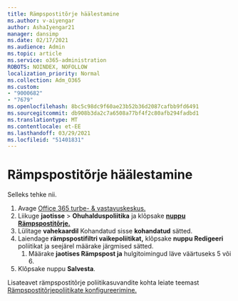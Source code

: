 ```yaml
---
title: Rämpspostitõrje häälestamine
ms.author: v-aiyengar
author: AshaIyengar21
manager: dansimp
ms.date: 02/17/2021
ms.audience: Admin
ms.topic: article
ms.service: o365-administration
ROBOTS: NOINDEX, NOFOLLOW
localization_priority: Normal
ms.collection: Adm_O365
ms.custom:
- "9000682"
- "7679"
ms.openlocfilehash: 8bc5c98dc9f60ae23b52b36d2087cafbb9fd6491
ms.sourcegitcommit: db908b3da2c7a6508a77bf4f2c80afb294fadbd1
ms.translationtype: MT
ms.contentlocale: et-EE
ms.lasthandoff: 03/29/2021
ms.locfileid: "51401831"
---
```

# <a name="set-up-an-anti-spam-protection"></a>Rämpspostitõrje häälestamine

Selleks tehke nii.

1. Avage [Office 365 turbe- & vastavuskeskus.](https://go.microsoft.com/fwlink/p/?linkid=2077143)
1. Liikuge **jaotisse**  >  **Ohuhalduspoliitika** ja klõpsake **[nuppu Rämpspostitõrje.](https://go.microsoft.com/fwlink/p/?linkid=2077143)**
1. Lülitage **vahekaardil** Kohandatud sisse **kohandatud** sätted.
1. Laiendage **rämpspostifiltri vaikepoliitikat,** klõpsake **nuppu Redigeeri** poliitikat ja seejärel määrake järgmised sätted.
    1. Määrake **jaotises Rämpspost ja** hulgitoimingud läve väärtuseks 5 või 6.
1. Klõpsake nuppu **Salvesta**.

Lisateavet rämpspostitõrje poliitikasuvandite kohta leiate teemast [Rämpspostitõrjepoliitikate konfigureerimine.](https://go.microsoft.com/fwlink/?linkid=2092051)
